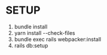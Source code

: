 # SETUP
1. bundle install
2. yarn install --check-files
3. bundle exec rails webpacker:install
4. rails db:setup

